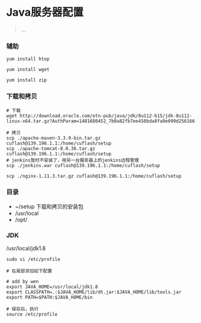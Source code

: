 ﻿# Java服务器配置

> ...

### 辅助

```
yum install htop

yum install wget

yum install zip
```

### 下载和拷贝

```
# 下载
wget http://download.oracle.com/otn-pub/java/jdk/8u112-b15/jdk-8u112-linux-x64.tar.gz?AuthParam=1481680452_7b0a82fb7ee458bda8fa0e099d256166

# 拷贝
scp ./apache-maven-3.3.9-bin.tar.gz cuflash@139.196.1.1:/home/cuflash/setup
scp ./apache-tomcat-8.0.36.tar.gz cuflash@139.196.1.1:/home/cuflash/setup
# jenkins暂时不安装了，用另一台服务器上的jenkins远程管理
scp ./jenkins.war cuflash@139.196.1.1:/home/cuflash/setup

scp ./nginx-1.11.3.tar.gz cuflash@139.196.1.1:/home/cuflash/setup
```

### 目录

- ~/setup 下载和拷贝的安装包
- /usr/local
- /opt/

### JDK

/usr/local/jdk1.8

```
sudo vi /etc/profile

# 在尾部添加如下配置

# add by wen
export JAVA_HOME=/usr/local/jdk1.8
export CLASSPATH=.:$JAVA_HOME/lib/dt.jar:$JAVA_HOME/lib/tools.jar
export PATH=$PATH:$JAVA_HOME/bin

# 保存后，执行
source /etc/profile
```
